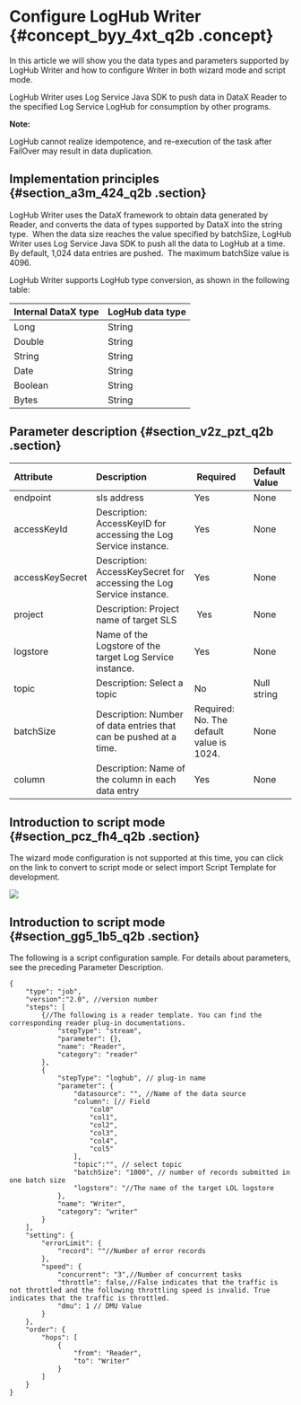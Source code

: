 # Configure LogHub Writer {#concept_byy_4xt_q2b .concept}

In this article we will show you the data types and parameters supported by LogHub Writer and how to configure Writer in both wizard mode and script mode.

LogHub Writer uses Log Service Java SDK to push data in DataX Reader to the specified Log Service LogHub for consumption by other programs.

**Note:** 

LogHub cannot realize idempotence, and re-execution of the task after FailOver may result in data duplication.

## Implementation principles {#section_a3m_424_q2b .section}

LogHub Writer uses the DataX framework to obtain data generated by Reader, and converts the data of types supported by DataX into the string type.  When the data size reaches the value specified by batchSize, LogHub Writer uses Log Service Java SDK to push all the data to LogHub at a time.  By default, 1,024 data entries are pushed.  The maximum batchSize value is 4096.

LogHub Writer supports LogHub type conversion, as shown in the following table:

|Internal DataX type|LogHub data type|
|:------------------|:---------------|
|Long|String|
|Double|String|
|String|String|
|Date|String|
|Boolean|String|
|Bytes|String|

## Parameter description​ {#section_v2z_pzt_q2b .section}

|Attribute|Description| Required|Default Value|
|:--------|:----------|:--------|:------------|
|endpoint|sls address|Yes|None|
|accessKeyId|Description: AccessKeyID for accessing the Log Service instance.|Yes|None|
|accessKeySecret|Description: AccessKeySecret for accessing the Log Service instance.|Yes|None|
|project|Description: Project name of target SLS| Yes|None|
|logstore|Name of the Logstore of the target Log Service instance.|Yes|None|
|topic|Description: Select a topic|No|Null string|
|batchSize|Description: Number of data entries that can be pushed at a time.|Required: No. The default value is 1024.|None|
|column|Description: Name of the column in each data entry|Yes|None|

## Introduction to script mode {#section_pcz_fh4_q2b .section}

The wizard mode configuration is not supported at this time, you can click on the link to convert to script mode or select import Script Template for development.

![](images/8506_en-US.png)

## Introduction to script mode {#section_gg5_1b5_q2b .section}

The following is a script configuration sample. For details about parameters, see the preceding Parameter Description.

```
{
    "type": "job",
    "version":"2.0", //version number
    "steps": [
        {//The following is a reader template. You can find the corresponding reader plug-in documentations.
            "stepType": "stream",
            "parameter": {},
            "name": "Reader",
            "category": "reader"
        },
        {
            "stepType": "loghub", // plug-in name
            "parameter": {
                "datasource": "", //Name of the data source
                "column": [// Field
                    "col0"
                    "col1",
                    "col2",
                    "col3",
                    "col4",
                    "col5"
                ],
                "topic":"", // select topic
                "batchSize": "1000", // number of records submitted in one batch size
                "logstore": "//The name of the target LOL logstore
            },
            "name": "Writer",
            "category": "writer"
        }
    ],
    "setting": {
        "errorLimit": {
            "record": ""//Number of error records
        },
        "speed": {
            "concurrent": "3",//Number of concurrent tasks
            "throttle": false,//False indicates that the traffic is not throttled and the following throttling speed is invalid. True indicates that the traffic is throttled.
            "dmu": 1 // DMU Value
        }
    },
    "order": {
        "hops": [
            {
                "from": "Reader",
                "to": "Writer"
            }
        ]
    }
}
```

